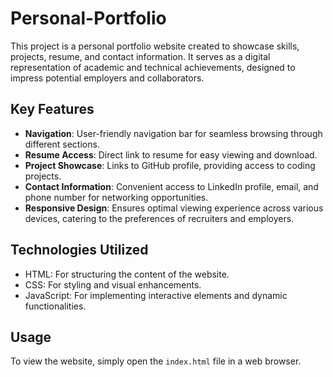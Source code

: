 # Personal-Portfolio

This project is a personal portfolio website created to showcase skills, projects, resume, and contact information. It serves as a digital representation of academic and technical achievements, designed to impress potential employers and collaborators.

## Key Features

- **Navigation**: User-friendly navigation bar for seamless browsing through different sections.
- **Resume Access**: Direct link to resume for easy viewing and download.
- **Project Showcase**: Links to GitHub profile, providing access to coding projects.
- **Contact Information**: Convenient access to LinkedIn profile, email, and phone number for networking opportunities.
- **Responsive Design**: Ensures optimal viewing experience across various devices, catering to the preferences of recruiters and employers.

## Technologies Utilized

- HTML: For structuring the content of the website.
- CSS: For styling and visual enhancements.
- JavaScript: For implementing interactive elements and dynamic functionalities.

## Usage

To view the website, simply open the `index.html` file in a web browser.
